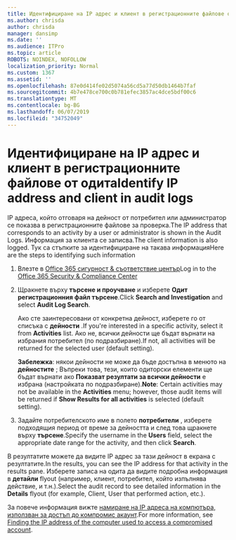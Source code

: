 ```yaml
---
title: Идентифициране на IP адрес и клиент в регистрационните файлове от одита
ms.author: chrisda
author: chrisda
manager: dansimp
ms.date: ''
ms.audience: ITPro
ms.topic: article
ROBOTS: NOINDEX, NOFOLLOW
localization_priority: Normal
ms.custom: 1367
ms.assetid: ''
ms.openlocfilehash: 87e0d414fe02d5074a56cd5a77d50db1464b7faf
ms.sourcegitcommit: 4b7e478ce700c0b781efec3857ac4dce5bdf00c6
ms.translationtype: MT
ms.contentlocale: bg-BG
ms.lasthandoff: 06/07/2019
ms.locfileid: "34752049"
---
```

# <a name="identify-ip-address-and-client-in-audit-logs"></a><span data-ttu-id="b5019-102">Идентифициране на IP адрес и клиент в регистрационните файлове от одита</span><span class="sxs-lookup"><span data-stu-id="b5019-102">Identify IP address and client in audit logs</span></span>

<span data-ttu-id="b5019-103">IP адреса, който отговаря на дейност от потребител или администратор се показва в регистрационните файлове за проверка.</span><span class="sxs-lookup"><span data-stu-id="b5019-103">The IP address that corresponds to an activity by a user or administrator is shown in the Audit Logs.</span></span> <span data-ttu-id="b5019-104">Информация за клиента се записва.</span><span class="sxs-lookup"><span data-stu-id="b5019-104">The client information is also logged.</span></span> <span data-ttu-id="b5019-105">Тук са стъпките за идентифициране на такава информация</span><span class="sxs-lookup"><span data-stu-id="b5019-105">Here are the steps to identifying such information</span></span>

1. <span data-ttu-id="b5019-106">Влезте в [Office 365 сигурност & съответствие център](https://protection.office.com/)</span><span class="sxs-lookup"><span data-stu-id="b5019-106">Log in to the [Office 365 Security & Compliance Center](https://protection.office.com/)</span></span>

2. <span data-ttu-id="b5019-107">Щракнете върху **търсене и проучване** и изберете **Одит регистрационния файл търсене**.</span><span class="sxs-lookup"><span data-stu-id="b5019-107">Click **Search and Investigation** and select **Audit Log Search**.</span></span>

   <span data-ttu-id="b5019-108">Ако сте заинтересовани от конкретна дейност, изберете го от списъка с **дейности** .</span><span class="sxs-lookup"><span data-stu-id="b5019-108">If you're interested in a specific activity, select it from **Activities** list.</span></span> <span data-ttu-id="b5019-109">Ако не, всички дейности ще бъдат върнати на избрания потребител (по подразбиране).</span><span class="sxs-lookup"><span data-stu-id="b5019-109">If not, all activities will be returned for the selected user (default setting).</span></span>

   <span data-ttu-id="b5019-110">**Забележка**: някои дейности не може да бъде достъпна в менюто на **дейностите** ; Въпреки това, тези, които одиторски елементи ще бъдат върнати ако **Показват резултати за всички дейности** е избрана (настройката по подразбиране).</span><span class="sxs-lookup"><span data-stu-id="b5019-110">**Note**: Certain activities may not be available in the **Activities** menu; however, those audit items will be returned if **Show Results for all activities** is selected (default setting).</span></span>

3. <span data-ttu-id="b5019-111">Задайте потребителското име в полето **потребители** , изберете подходящия период от време за дейността и след това щракнете върху **търсене**.</span><span class="sxs-lookup"><span data-stu-id="b5019-111">Specify the username in the **Users** field, select the appropriate date range for the activity, and then click **Search**.</span></span>

<span data-ttu-id="b5019-112">В резултатите можете да видите IP адрес за тази дейност в екрана с резултатите.</span><span class="sxs-lookup"><span data-stu-id="b5019-112">In the results, you can see the IP address for that activity in the results pane.</span></span> <span data-ttu-id="b5019-113">Изберете записа на одита да видите подробна информация в **детайли** flyout (например, клиент, потребител, който изпълнява действие, и т.н.).</span><span class="sxs-lookup"><span data-stu-id="b5019-113">Select the audit record to see detailed information in the **Details** flyout (for example, Client, User that performed action, etc.).</span></span>

<span data-ttu-id="b5019-114">За повече информация вижте [намиране на IP адреса на компютъра, използван за достъп до компромис акаунт](https://docs.microsoft.com/office365/securitycompliance/auditing-troubleshooting-scenarios#finding-the-ip-address-of-the-computer-used-to-access-a-compromised-account).</span><span class="sxs-lookup"><span data-stu-id="b5019-114">For more information, see [Finding the IP address of the computer used to access a compromised account](https://docs.microsoft.com/office365/securitycompliance/auditing-troubleshooting-scenarios#finding-the-ip-address-of-the-computer-used-to-access-a-compromised-account).</span></span>
